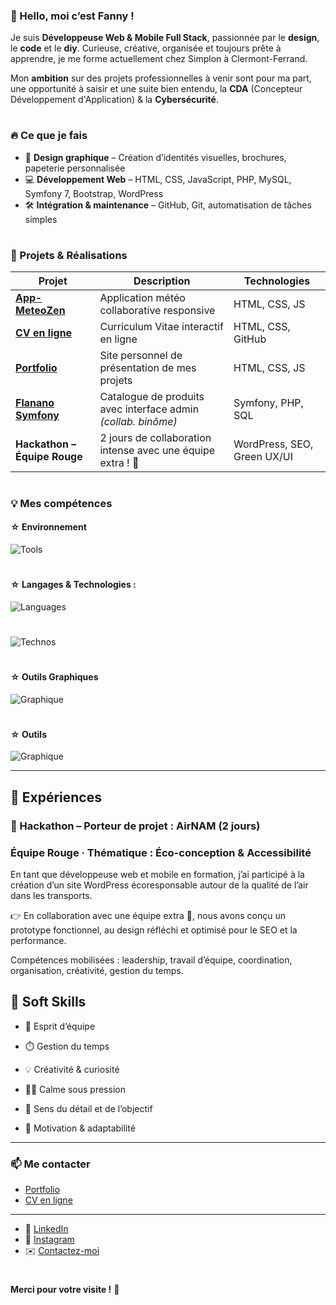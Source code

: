 ### 👋 Hello, moi c’est Fanny !

Je suis **Développeuse Web & Mobile Full Stack**, passionnée par le **design**, le **code** et le **diy**. Curieuse, créative, organisée et toujours prête à apprendre, je me forme actuellement chez Simplon à Clermont-Ferrand.

Mon **ambition** sur des projets professionnelles à venir sont pour ma part, une opportunité à saisir et une suite bien entendu, la **CDA** (Concepteur Développement d'Application) & la **Cybersécurité**.


#

### 🔥 Ce que je fais

- 🎨 **Design graphique** – Création d’identités visuelles, brochures, papeterie personnalisée
- 💻 **Développement Web** – HTML, CSS, JavaScript, PHP, MySQL, Symfony 7, Bootstrap, WordPress
- 🛠️ **Intégration & maintenance** – GitHub, Git, automatisation de tâches simples

#

### 🚀 Projets & Réalisations

| Projet                                                                 | Description                                                    | Technologies              |
| ---------------------------------------------------------------------- | -------------------------------------------------------------- | ------------------------- |
| **[App-MeteoZen](https://github.com/fannysaez/App-MeteoZen)**          | Application météo collaborative responsive                     | HTML, CSS, JS             |
| **[CV en ligne](https://fannysaez.github.io/cv-en-ligne/)**            | Curriculum Vitae interactif en ligne                           | HTML, CSS, GitHub         |
| **[Portfolio](https://fannysaez.github.io/my_portfolio/)**             | Site personnel de présentation de mes projets                  | HTML, CSS, JS             |
| **[Flanano Symfony](https://github.com/HeyAnto/flanano-symfony)**      | Catalogue de produits avec interface admin *(collab. binôme)*  | Symfony, PHP, SQL         |
| **Hackathon – Équipe Rouge**                                           | 2 jours de collaboration intense avec une équipe extra ! 💪     | WordPress, SEO, Green UX/UI |

#

### 💡 Mes compétences

#### ☆ Environnement

![Tools](https://go-skill-icons.vercel.app/api/icons?i=vscode,windows,zen,)
#
#### ☆ Langages & Technologies :

![Languages](https://go-skill-icons.vercel.app/api/icons?i=html,css,js,nodejs,php,mysql&perline=5)
#
![Technos](https://go-skill-icons.vercel.app/api/icons?i=bootstrap,twig,symfony,wordpress)

#
#### ☆ Outils Graphiques

![Graphique](https://go-skill-icons.vercel.app/api/icons?i=ps,ai,id,xd)

#
#### ☆ Outils 

![Graphique](https://go-skill-icons.vercel.app/api/icons?i=composer,npm,git,github,discord,codepen,powershell,stackoverflow)

---

## 🧩 Expériences

### 🏁 Hackathon – Porteur de projet : AirNAM (2 jours)

### Équipe Rouge · Thématique : Éco-conception & Accessibilité
En tant que développeuse web et mobile en formation, j’ai participé à la création d’un site WordPress écoresponsable autour de la qualité de l’air dans les transports.

👉 En collaboration avec une équipe extra 🌟, nous avons conçu un prototype fonctionnel, au design réfléchi et optimisé pour le SEO et la performance.

Compétences mobilisées : leadership, travail d’équipe, coordination, organisation, créativité, gestion du temps.


## 🌱 Soft Skills

* 🤝 Esprit d’équipe
 
* ⏱️ Gestion du temps

* 💡 Créativité & curiosité

* 🧘‍♀️ Calme sous pression

* 🎯 Sens du détail et de l’objectif

* 🚀 Motivation & adaptabilité

---

### 📫 Me contacter

- [Portfolio](https://fannysaez.github.io/my_portfolio/)
- [CV en ligne](https://fannysaez.github.io/cv-en-ligne/)

---
- 🔗 [LinkedIn](https://www.linkedin.com/in/fannysaez/)
- 📸 [Instagram](https://www.instagram.com/designdevwebdiy/)
- ✉️ [Contactez-moi](mailto:fanny.saez.0486@gmail.com)

#

**Merci pour votre visite !** 🌟
